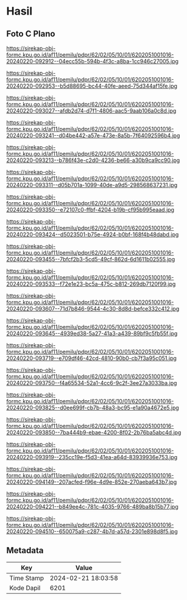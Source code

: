 # Hasil

## Foto C Plano

https://sirekap-obj-formc.kpu.go.id/af11/pemilu/pdpr/62/02/05/10/01/6202051001016-20240220-092912--04ecc55b-594b-4f3c-a8ba-1cc946c27005.jpg

https://sirekap-obj-formc.kpu.go.id/af11/pemilu/pdpr/62/02/05/10/01/6202051001016-20240220-092953--b5d88695-bc44-40fe-aeed-75d344af15fe.jpg

https://sirekap-obj-formc.kpu.go.id/af11/pemilu/pdpr/62/02/05/10/01/6202051001016-20240220-093027--afdb2d74-d7f1-4806-aac5-9aab106a0c8d.jpg

https://sirekap-obj-formc.kpu.go.id/af11/pemilu/pdpr/62/02/05/10/01/6202051001016-20240220-093241--d04be442-a57e-473e-8a5b-7f64092596b4.jpg

https://sirekap-obj-formc.kpu.go.id/af11/pemilu/pdpr/62/02/05/10/01/6202051001016-20240220-093213--b786f43e-c2d0-4236-be66-a30b9ca9cc90.jpg

https://sirekap-obj-formc.kpu.go.id/af11/pemilu/pdpr/62/02/05/10/01/6202051001016-20240220-093311--d05b701a-1099-40de-a9d5-298568637231.jpg

https://sirekap-obj-formc.kpu.go.id/af11/pemilu/pdpr/62/02/05/10/01/6202051001016-20240220-093350--e72107c0-ffbf-4204-b19b-cf95b995eaad.jpg

https://sirekap-obj-formc.kpu.go.id/af11/pemilu/pdpr/62/02/05/10/01/6202051001016-20240220-093424--d5023501-b75e-4924-b0bf-168f4b48dabd.jpg

https://sirekap-obj-formc.kpu.go.id/af11/pemilu/pdpr/62/02/05/10/01/6202051001016-20240220-093455--7bfcf2b3-5cd5-49cf-862d-6d1611b02555.jpg

https://sirekap-obj-formc.kpu.go.id/af11/pemilu/pdpr/62/02/05/10/01/6202051001016-20240220-093533--f72e1e23-bc5a-475c-b812-269db7120f99.jpg

https://sirekap-obj-formc.kpu.go.id/af11/pemilu/pdpr/62/02/05/10/01/6202051001016-20240220-093607--71d7b846-9544-4c30-8d8d-befce332c412.jpg

https://sirekap-obj-formc.kpu.go.id/af11/pemilu/pdpr/62/02/05/10/01/6202051001016-20240220-093645--4939ed38-5a27-41a3-a439-89bf9c5fb55f.jpg

https://sirekap-obj-formc.kpu.go.id/af11/pemilu/pdpr/62/02/05/10/01/6202051001016-20240220-093719--e709df46-42cd-4810-90b0-cb7f3a95c051.jpg

https://sirekap-obj-formc.kpu.go.id/af11/pemilu/pdpr/62/02/05/10/01/6202051001016-20240220-093750--f4a65534-52a1-4cc6-9c2f-3ee27a3033ba.jpg

https://sirekap-obj-formc.kpu.go.id/af11/pemilu/pdpr/62/02/05/10/01/6202051001016-20240220-093825--d0ee699f-cb7b-48a3-bc95-e1a90a4672e5.jpg

https://sirekap-obj-formc.kpu.go.id/af11/pemilu/pdpr/62/02/05/10/01/6202051001016-20240220-093850--7ba444b9-ebae-4200-8f02-2b76ba5abc4d.jpg

https://sirekap-obj-formc.kpu.go.id/af11/pemilu/pdpr/62/02/05/10/01/6202051001016-20240220-093919--235cc19e-f5d3-41ea-a64d-83939936e753.jpg

https://sirekap-obj-formc.kpu.go.id/af11/pemilu/pdpr/62/02/05/10/01/6202051001016-20240220-094149--207acfed-f96e-4d9e-852e-270aeba643b7.jpg

https://sirekap-obj-formc.kpu.go.id/af11/pemilu/pdpr/62/02/05/10/01/6202051001016-20240220-094221--b849ee4c-781c-4035-9766-489ba8b15b77.jpg

https://sirekap-obj-formc.kpu.go.id/af11/pemilu/pdpr/62/02/05/10/01/6202051001016-20240220-094510--650075a9-c287-4b7d-a57d-2301e898d8f5.jpg


## Metadata

| Key        | Value               |
| ---------- | ------------------- |
| Time Stamp | 2024-02-21 18:03:58 |
| Kode Dapil | 6201                |



